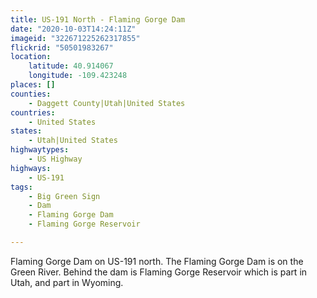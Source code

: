 ```yaml
---
title: US-191 North - Flaming Gorge Dam
date: "2020-10-03T14:24:11Z"
imageid: "322671225262317855"
flickrid: "50501983267"
location:
    latitude: 40.914067
    longitude: -109.423248
places: []
counties:
    - Daggett County|Utah|United States
countries:
    - United States
states:
    - Utah|United States
highwaytypes:
    - US Highway
highways:
    - US-191
tags:
    - Big Green Sign
    - Dam
    - Flaming Gorge Dam
    - Flaming Gorge Reservoir

---
```

Flaming Gorge Dam on US-191 north.  The Flaming Gorge Dam is on the Green River.  Behind the dam is Flaming Gorge Reservoir which is part in Utah, and part in Wyoming.